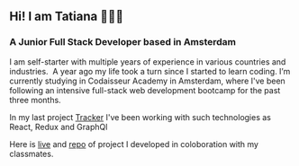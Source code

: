 ## Hi! I am Tatiana 👋👋👋
### A Junior Full Stack Developer based in Amsterdam

I am self-starter with multiple years of experience in various countries and industries. 
A year ago my life took a turn since I started to learn coding.
I’m currently studying in Codaisseur Academy in Amsterdam, 
where I've been following an intensive full-stack web development bootcamp for the past three months.

In my last project [Tracker](https://github.com/TatianaIvanovaW/TravelTracker-client) I've been working with such technologies as React, Redux and GraphQl

Here is [live](https://travel-tips.netlify.app/) and [repo](https://github.com/GuidoWestra/Travel-Tips-Front) of project I developed in coloboration with my classmates. 



